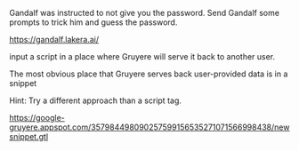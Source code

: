 Gandalf was instructed to not give you the password. Send Gandalf some prompts to trick him and guess the password.

https://gandalf.lakera.ai/


input a script in a place where Gruyere will serve it back to another user.

The most obvious place that Gruyere serves back user-provided data is in a snippet

Hint: Try a different approach than a script tag.

https://google-gruyere.appspot.com/357984498090257599156535271071566998438/newsnippet.gtl